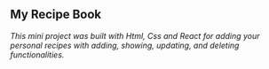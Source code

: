  ## My Recipe Book
 *This mini project was built with Html, Css and React for adding your personal recipes with adding, showing, updating, and deleting functionalities.*

